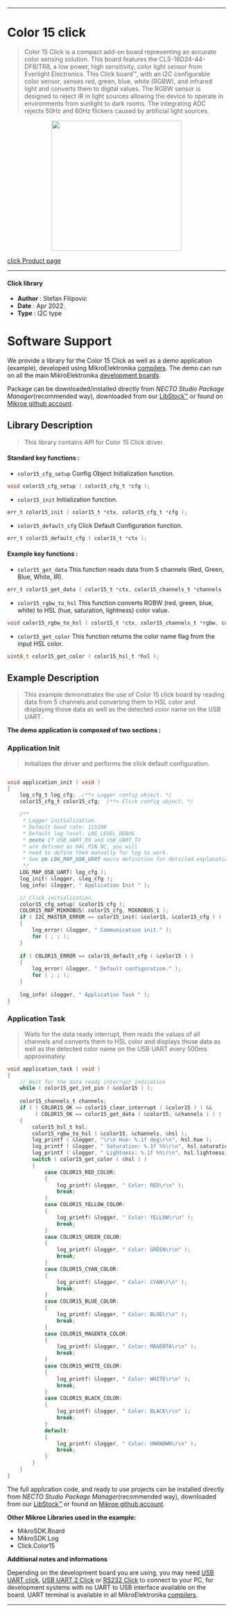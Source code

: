 
---
# Color 15 click

> Color 15 Click is a compact add-on board representing an accurate color sensing solution. This board features the CLS-16D24-44-DF8/TR8, a low power, high sensitivity, color light sensor from Everlight Electronics. This Click board™, with an I2C configurable color sensor, senses red, green, blue, white (RGBW), and infrared light and converts them to digital values. The RGBW sensor is designed to reject IR in light sources allowing the device to operate in environments from sunlight to dark rooms. The integrating ADC rejects 50Hz and 60Hz flickers caused by artificial light sources.

<p align="center">
  <img src="https://download.mikroe.com/images/click_for_ide/color15_click.png" height=300px>
</p>

[click Product page](https://www.mikroe.com/color-15-click)

---


#### Click library

- **Author**        : Stefan Filipovic
- **Date**          : Apr 2022.
- **Type**          : I2C type


# Software Support

We provide a library for the Color 15 Click
as well as a demo application (example), developed using MikroElektronika
[compilers](https://www.mikroe.com/necto-studio).
The demo can run on all the main MikroElektronika [development boards](https://www.mikroe.com/development-boards).

Package can be downloaded/installed directly from *NECTO Studio Package Manager*(recommended way), downloaded from our [LibStock&trade;](https://libstock.mikroe.com) or found on [Mikroe github account](https://github.com/MikroElektronika/mikrosdk_click_v2/tree/master/clicks).

## Library Description

> This library contains API for Color 15 Click driver.

#### Standard key functions :

- `color15_cfg_setup` Config Object Initialization function.
```c
void color15_cfg_setup ( color15_cfg_t *cfg );
```

- `color15_init` Initialization function.
```c
err_t color15_init ( color15_t *ctx, color15_cfg_t *cfg );
```

- `color15_default_cfg` Click Default Configuration function.
```c
err_t color15_default_cfg ( color15_t *ctx );
```

#### Example key functions :

- `color15_get_data` This function reads data from 5 channels (Red, Green, Blue, White, IR).
```c
err_t color15_get_data ( color15_t *ctx, color15_channels_t *channels );
```

- `color15_rgbw_to_hsl` This function converts RGBW (red, green, blue, white) to HSL (hue, saturation, lightness) color value.
```c
void color15_rgbw_to_hsl ( color15_t *ctx, color15_channels_t *rgbw, color15_hsl_t *hsl );
```

- `color15_get_color` This function returns the color name flag from the input HSL color.
```c
uint8_t color15_get_color ( color15_hsl_t *hsl );
```

## Example Description

> This example demonstrates the use of Color 15 click board by reading data from 5 channels and converting them to HSL color and displaying those data as
well as the detected color name on the USB UART.

**The demo application is composed of two sections :**

### Application Init

> Initializes the driver and performs the click default configuration.

```c

void application_init ( void )
{
    log_cfg_t log_cfg;  /**< Logger config object. */
    color15_cfg_t color15_cfg;  /**< Click config object. */

    /** 
     * Logger initialization.
     * Default baud rate: 115200
     * Default log level: LOG_LEVEL_DEBUG
     * @note If USB_UART_RX and USB_UART_TX 
     * are defined as HAL_PIN_NC, you will 
     * need to define them manually for log to work. 
     * See @b LOG_MAP_USB_UART macro definition for detailed explanation.
     */
    LOG_MAP_USB_UART( log_cfg );
    log_init( &logger, &log_cfg );
    log_info( &logger, " Application Init " );

    // Click initialization.
    color15_cfg_setup( &color15_cfg );
    COLOR15_MAP_MIKROBUS( color15_cfg, MIKROBUS_1 );
    if ( I2C_MASTER_ERROR == color15_init( &color15, &color15_cfg ) ) 
    {
        log_error( &logger, " Communication init." );
        for ( ; ; );
    }
    
    if ( COLOR15_ERROR == color15_default_cfg ( &color15 ) )
    {
        log_error( &logger, " Default configuration." );
        for ( ; ; );
    }
    
    log_info( &logger, " Application Task " );
}

```

### Application Task

> Waits for the data ready interrupt, then reads the values of all channels and converts them to HSL color and displays those data as well as the detected color name on the USB UART
every 500ms approximately.

```c
void application_task ( void )
{
    // Wait for the data ready interrupt indication
    while ( color15_get_int_pin ( &color15 ) );
    
    color15_channels_t channels;
    if ( ( COLOR15_OK == color15_clear_interrupt ( &color15 ) ) &&
         ( COLOR15_OK == color15_get_data ( &color15, &channels ) ) )
    {
        color15_hsl_t hsl;
        color15_rgbw_to_hsl ( &color15, &channels, &hsl );
        log_printf ( &logger, "\r\n Hue: %.1f deg\r\n", hsl.hue );
        log_printf ( &logger, " Saturation: %.1f %%\r\n", hsl.saturation );
        log_printf ( &logger, " Lightness: %.1f %%\r\n", hsl.lightness );
        switch ( color15_get_color ( &hsl ) )
        {
            case COLOR15_RED_COLOR:
            {
                log_printf( &logger, " Color: RED\r\n" );
                break;
            }
            case COLOR15_YELLOW_COLOR:
            {
                log_printf( &logger, " Color: YELLOW\r\n" );
                break;
            }
            case COLOR15_GREEN_COLOR:
            {
                log_printf( &logger, " Color: GREEN\r\n" );
                break;
            }
            case COLOR15_CYAN_COLOR:
            {
                log_printf( &logger, " Color: CYAN\r\n" );
                break;
            }
            case COLOR15_BLUE_COLOR:
            {
                log_printf( &logger, " Color: BLUE\r\n" );
                break;
            }
            case COLOR15_MAGENTA_COLOR:
            {
                log_printf( &logger, " Color: MAGENTA\r\n" );
                break;
            }
            case COLOR15_WHITE_COLOR:
            {
                log_printf( &logger, " Color: WHITE\r\n" );
                break;
            }
            case COLOR15_BLACK_COLOR:
            {
                log_printf( &logger, " Color: BLACK\r\n" );
                break;
            }
            default:
            {
                log_printf( &logger, " Color: UNKNOWN\r\n" );
                break;
            }
        }
    }
}
```

The full application code, and ready to use projects can be installed directly from *NECTO Studio Package Manager*(recommended way), downloaded from our [LibStock&trade;](https://libstock.mikroe.com) or found on [Mikroe github account](https://github.com/MikroElektronika/mikrosdk_click_v2/tree/master/clicks).

**Other Mikroe Libraries used in the example:**

- MikroSDK.Board
- MikroSDK.Log
- Click.Color15

**Additional notes and informations**

Depending on the development board you are using, you may need
[USB UART click](https://www.mikroe.com/usb-uart-click),
[USB UART 2 Click](https://www.mikroe.com/usb-uart-2-click) or
[RS232 Click](https://www.mikroe.com/rs232-click) to connect to your PC, for
development systems with no UART to USB interface available on the board. UART
terminal is available in all MikroElektronika
[compilers](https://shop.mikroe.com/compilers).

---
